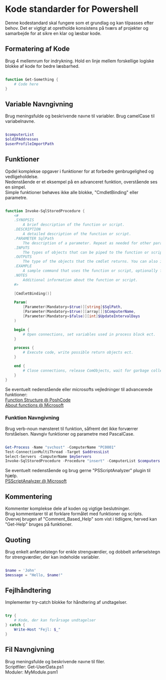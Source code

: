 # Kode standarder for Powershell
Denne kodestandard skal fungere som et grundlag og kan tilpasses efter behov.
Det er vigtigt at opretholde konsistens på tværs af projekter og samarbejde for at sikre en klar og læsbar kode.



## Formatering af Kode
Brug 4 mellemrum for indrykning.
Hold en linje mellem forskellige logiske blokke af kode for bedre læsbarhed.

```PowerShell

function Get-Something {
    # Code here
}

```


## Variable Navngivning
Brug meningsfulde og beskrivende navne til variabler.
Brug camelCase til variabelnavne.

```PowerShell

$computerList
$oldIPAddresses
$userProfileImportPath

```

## Funktioner
Opdel komplekse opgaver i funktioner for at forbedre genbrugelighed og vedligeholdelse.  
Nedenstående er et eksempel på en advanceret funktion, overstående ses en simpel.  
Simple funktioner behøves ikke alle blokke, "CmdletBinding" eller parametre.  

```PowerShell

function Invoke-SqlStoredProcedure {
    <#
    .SYNOPSIS
        A brief description of the function or script.
    .DESCRIPTION 
        A detailed description of the function or script.
    .PARAMETER SqlPath
        The description of a parameter. Repeat as needed for other parameters.
    .INPUTS
        The types of objects that can be piped to the function or script. You can also include a description of the input objects.
    .OUTPUTS
        The type of the objects that the cmdlet returns. You can also include a description of the returned objects.
    .EXAMPLE
        A sample command that uses the function or script, optionally followed by sample output and a description.
    .NOTES
        Additional information about the function or script.
    #>

    [CmdletBinding()]

    Param(
        [Parameter(Mandatory=$true)][string]$SqlPath,
        [Parameter(Mandatory=$true)][array[]]$ComputerName,
        [Parameter(Mandatory=$false)][int]$UpdateIntervalDays
    )

    begin {
        # Open connections, set variables used in process block ect.
    }

    process {
        # Execute code, write possible return objects ect.
    }

    end {
        # Close connections, release ComObjects, wait for garbage collector ect.
    }
}

```

Se eventuelt nedenstående eller microsofts vejledninger til advancerede funktioner:  
[Function Structure @ PoshCode](https://github.com/PoshCode/PowerShellPracticeAndStyle/blob/master/Style-Guide/Function-Structure.md)  
[About functions @ Microsoft](https://learn.microsoft.com/en-us/powershell/module/microsoft.powershell.core/about/about_functions?view=powershell-7.4)


### Funktion Navngivning
Brug verb-noun mønsteret til funktion, såfremt det ikke forværrer forståelsen.
Navngiv funktioner og parametre med PascalCase.

```PowerShell

Get-Process -Name "svchost" -ComputerName "PC0001"
Test-ConnectionMultiThread -Target $addressList
Select-Servers -ComputerName $myServers
Invoke-SqlStoredProcedure -Procedure "insert" -ComputerList $computers

```

Se eventuelt nedenstående og brug gerne "PSScriptAnalyzer" plugin til hjælp.  
[PSScriptAnalyzer @ Microsoft](https://learn.microsoft.com/en-us/powershell/scripting/developer/cmdlet/approved-verbs-for-windows-powershell-commands?view=powershell-7.4)



## Kommentering
Kommenter komplekse dele af koden og vigtige beslutninger.  
Brug kommentarer til at forklare formålet med funktioner og scripts.  
Overvej brugen af "Comment_Based_Help" som vist i tidligere, herved kan "Get-Help" bruges på funktioner.  


## Quoting
Brug enkelt anførselstegn for enkle strengværdier, og dobbelt anførselstegn for strengværdier, der kan indeholde variabler.

```PowerShell

$name = 'John'
$message = "Hello, $name!"

```


## Fejlhåndtering
Implementer try-catch blokke for håndtering af undtagelser.

```PowerShell

try {
    # Kode, der kan forårsage undtagelser
} catch {
    Write-Host "Fejl: $_"
}

```


## Fil Navngivning
Brug meningsfulde og beskrivende navne til filer.  
Scriptfiler: Get-UserData.ps1  
Moduler: MyModule.psm1  
